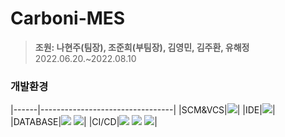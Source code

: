 # Carboni-MES
>**조원: 나현주(팀장), 조준희(부팀장), 김영민, 김주환, 유해정**
>2022.06.20.~2022.08.10

### 개발환경
|------|---------------------------------|
|SCM&VCS|<img src="https://img.shields.io/badge/GitHub-181717?style=for-the-badge&logo=GitHub&logoColor=white">|
|IDE|<img src="https://img.shields.io/badge/Eclipse-2C2255?style=for-the-badge&logo=Eclipse IDE&logoColor=white">|
|DATABASE|<img src="https://img.shields.io/badge/Oracle-F80000?style=for-the-badge&logo=Oracle&logoColor=white"> <img src="https://img.shields.io/badge/AWS-232F3E?style=for-the-badge&logo=Amazon AWS&logoColor=white">|
|CI/CD|<img src="https://img.shields.io/badge/Maven-C71A36?style=for-the-badge&logo=Apache Maven&logoColor=white"> <img src="https://img.shields.io/badge/Jenkins-D24939?style=for-the-badge&logo=Jenkins&logoColor=white"> <img src="https://img.shields.io/badge/Docker-2496ED?style=for-the-badge&logo=Docker&logoColor=white">|
